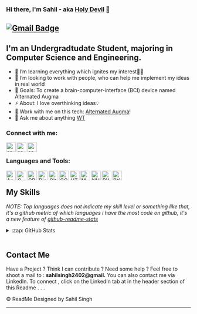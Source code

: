 ### Hi there, I'm Sahil - aka [Holy Devil](https://wickedteenager.blogspot.com/) 👋
[![Gmail Badge](https://img.shields.io/badge/-sahilsingh2402@gmail.com-c14438?style=flat-square&logo=Gmail&logoColor=white&link=mailto:sahilsingh2402@gmail.com)](mailto:sahilsingh2402@gmail.com)
---
## I'm an Undergradtudate Student, majoring in Computer Science and Engineering. 

- 🌱 I’m learning everything which ignites my interest👨‍💻
- 👯 I’m looking to work with people, who can help me implement my ideas in real world
- 🥅 Goals: To create a brain-computer-interface (BCI) device named Alternated Augma
- ⚡ About: I love overthinking ideas💡
- 🔭 Work with me on this tech: [Alternated Augma](https://wickedteenager.blogspot.com/)!
- 💬 Ask me about anything [WT](https://wickedteenager.blogspot.com/)

### Connect with me:

[<img align="left" alt="sahilsingh2402 | Twitter" width="26px" src="https://cdn.jsdelivr.net/npm/simple-icons@v3/icons/twitter.svg" />](https://twitter.com/SahilSi99148897)
[<img align="left" alt="sahilsingh2402 | LinkedIn" width="26px" src="https://cdn.jsdelivr.net/npm/simple-icons@v3/icons/linkedin.svg" />](https://www.linkedin.com/in/sahil-singh-3464551b5/)
[<img align="left" alt="sahilsingh2402 | Instagram" width="26px" src="https://cdn.jsdelivr.net/npm/simple-icons@v3/icons/instagram.svg" />](https://www.instagram.com/sahil_singh_2402/)

<br />

### Languages and Tools: 

[<img align="left" alt="Android" width="26px" src="https://github.com/sahilsingh2402/sahilsingh2402/blob/main/files_ss2402/android.svg" />](https://wickedteenager.blogspot.com/)

[<img align="left" alt="C" width="26px" src="https://github.com/sahilsingh2402/sahilsingh2402/blob/main/files_ss2402/c-original.svg" />](https://wickedteenager.blogspot.com/)

[<img align="left" alt="CPP" width="26px" src="https://github.com/sahilsingh2402/sahilsingh2402/blob/main/files_ss2402/cpp.svg" />](https://wickedteenager.blogspot.com/)

[<img align="left" alt="Django" width="26px" src="https://github.com/sahilsingh2402/sahilsingh2402/blob/main/files_ss2402/django.svg" />](https://wickedteenager.blogspot.com/)

[<img align="left" alt="Git" width="26px" src="https://github.com/sahilsingh2402/sahilsingh2402/blob/main/files_ss2402/git.svg" />](https://wickedteenager.blogspot.com/)

[<img align="left" alt="GCP" width="26px" src="https://github.com/sahilsingh2402/sahilsingh2402/blob/main/files_ss2402/google-cloud.svg" />](https://wickedteenager.blogspot.com/)

[<img align="left" alt="HTML" width="26px" src="https://github.com/sahilsingh2402/sahilsingh2402/blob/main/files_ss2402/html.svg" />](https://wickedteenager.blogspot.com/)

[<img align="left" alt="MYSQL" width="26px" src="https://github.com/sahilsingh2402/sahilsingh2402/blob/main/files_ss2402/mysql.svg" />](https://wickedteenager.blogspot.com/)

[<img align="left" alt="NUMPY" width="26px" src="https://github.com/sahilsingh2402/sahilsingh2402/blob/main/files_ss2402/numpy.svg" />](https://wickedteenager.blogspot.com/)

[<img align="left" alt="PYCHARM" width="26px" src="https://github.com/sahilsingh2402/sahilsingh2402/blob/main/files_ss2402/pycharm.svg" />](https://wickedteenager.blogspot.com/)

[<img align="left" alt="PYTHON" width="26px" src="https://github.com/sahilsingh2402/sahilsingh2402/blob/main/files_ss2402/python.svg" />](https://wickedteenager.blogspot.com/)

<br />

## My Skills
*NOTE: Top languages does not indicate my skill level or something like that, it's a github metric of which languages i have the most code on github, it's a new feature of [github-readme-stats](https://github.com/sahilsingh2402/github-readme-stats)*

<details>
  <summary>:zap: GitHub Stats</summary>

  <img align="left" alt="Sahil Singh GitHub Stats" src="https://github-readme-stats.codestackr.vercel.app/api?username=sahilsingh2402&show_icons=true&hide_border=true" />
<a href="https://github.com/sahilsingh2402/github-readme-stats">
  <!-- Change the `github-readme-stats.vercel.app` to `github-readme-stats.vercel.app`  -->
  <img align="center" src="https://github-readme-stats.vercel.app/api/top-langs/?username=sahilsingh2402&layout=compact&theme=material-palenight" />
</a>    

</details>
<br />

## Contact Me 
Have a Project ? Think I can contribute ? Need some help ?
Feel free to shoot a mail to : **sahilsingh2402@gmail.**
You can also contact me via LinkedIn. To connect , click on the LinkedIn tab at in the header section of this Readme . . .

:copyright: ReadMe Designed by Sahil Singh

---
